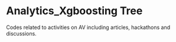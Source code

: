 # Analytics_Xgboosting Tree

Codes related to activities on AV including articles, hackathons and discussions.
